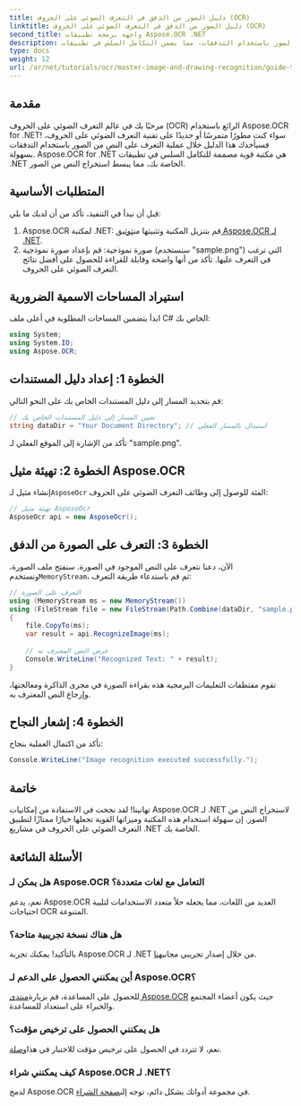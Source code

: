 ```yaml
---
title: دليل الصور من الدفق في التعرف الضوئي على الحروف (OCR)
linktitle: دليل الصور من الدفق في التعرف الضوئي على الحروف (OCR)
second_title: واجهة برمجة تطبيقات Aspose.OCR .NET
description: يرشدك هذا المقال خلال عملية التعرف على النص من الصور باستخدام التدفقات، مما يضمن التكامل السلس في تطبيقات .NET الخاصة بك. مثالي للمطورين من جميع مستويات المهارة.
type: docs
weight: 12
url: /ar/net/tutorials/ocr/master-image-and-drawing-recognition/guide-to-image-from-stream/
---
```

## مقدمة

مرحبًا بك في عالم التعرف الضوئي على الحروف (OCR) الرائع باستخدام Aspose.OCR for .NET! سواء كنت مطورًا متمرسًا أو جديدًا على تقنية التعرف الضوئي على الحروف، فسيأخذك هذا الدليل خلال عملية التعرف على النص من الصور باستخدام التدفقات بسهولة. Aspose.OCR for .NET هي مكتبة قوية مصممة للتكامل السلس في تطبيقات .NET الخاصة بك، مما يبسط استخراج النص من الصور.

## المتطلبات الأساسية

قبل أن نبدأ في التنفيذ، تأكد من أن لديك ما يلي:

1.  Aspose.OCR لمكتبة .NET: قم بتنزيل المكتبة وتثبيتها من[توثيق Aspose.OCR لـ .NET](https://reference.aspose.com/ocr/net/).
2. صورة نموذجية: قم بإعداد صورة نموذجية (سنستخدم "sample.png") التي ترغب في التعرف عليها. تأكد من أنها واضحة وقابلة للقراءة للحصول على أفضل نتائج التعرف الضوئي على الحروف.

## استيراد المساحات الاسمية الضرورية

ابدأ بتضمين المساحات المطلوبة في أعلى ملف C# الخاص بك:

```csharp
using System;
using System.IO;
using Aspose.OCR;
```

## الخطوة 1: إعداد دليل المستندات

قم بتحديد المسار إلى دليل المستندات الخاص بك على النحو التالي:

```csharp
// تعيين المسار إلى دليل المستندات الخاص بك
string dataDir = "Your Document Directory"; // استبدال بالمسار الفعلي
```

تأكد من الإشارة إلى الموقع الفعلي لـ "sample.png".

## الخطوة 2: تهيئة مثيل Aspose.OCR

 إنشاء مثيل لـ`AsposeOcr` الفئة للوصول إلى وظائف التعرف الضوئي على الحروف:

```csharp
// تهيئة مثيل AsposeOcr
AsposeOcr api = new AsposeOcr();
```

## الخطوة 3: التعرف على الصورة من الدفق

 الآن، دعنا نتعرف على النص الموجود في الصورة. سنفتح ملف الصورة، ونستخدم`MemoryStream`، ثم قم باستدعاء طريقة التعرف:

```csharp
// التعرف على الصورة
using (MemoryStream ms = new MemoryStream())
using (FileStream file = new FileStream(Path.Combine(dataDir, "sample.png"), FileMode.Open, FileAccess.Read))
{
    file.CopyTo(ms);
    var result = api.RecognizeImage(ms);
    
    // عرض النص المعترف به
    Console.WriteLine("Recognized Text: " + result);
}
```

تقوم مقتطفات التعليمات البرمجية هذه بقراءة الصورة في مجرى الذاكرة ومعالجتها، وإرجاع النص المعترف به.

## الخطوة 4: إشعار النجاح

تأكد من اكتمال العملية بنجاح:

```csharp
Console.WriteLine("Image recognition executed successfully.");
```

## خاتمة

تهانينا! لقد نجحت في الاستفادة من إمكانيات Aspose.OCR لـ .NET لاستخراج النص من الصور. إن سهولة استخدام هذه المكتبة وميزاتها القوية تجعلها خيارًا ممتازًا لتطبيق التعرف الضوئي على الحروف في مشاريع .NET الخاصة بك.

## الأسئلة الشائعة

### هل يمكن لـ Aspose.OCR التعامل مع لغات متعددة؟

نعم، يدعم Aspose.OCR العديد من اللغات، مما يجعله حلاً متعدد الاستخدامات لتلبية احتياجات OCR المتنوعة.

### هل هناك نسخة تجريبية متاحة؟

 بالتأكيد! يمكنك تجربة Aspose.OCR لـ .NET من خلال إصدار تجريبي مجاني[هنا](https://releases.aspose.com/).

### أين يمكنني الحصول على الدعم لـ Aspose.OCR؟

للحصول على المساعدة، قم بزيارة[منتدى Aspose.OCR](https://forum.aspose.com/c/ocr/16) حيث يكون أعضاء المجتمع والخبراء على استعداد للمساعدة.

### هل يمكنني الحصول على ترخيص مؤقت؟

 نعم، لا تتردد في الحصول على ترخيص مؤقت للاختبار في هذا[وصلة](https://purchase.conholdate.com/temporary-license/).

### كيف يمكنني شراء Aspose.OCR لـ .NET؟

 لدمج Aspose.OCR في مجموعة أدواتك بشكل دائم، توجه إلى[صفحة الشراء](https://purchase.conholdate.com/buy).